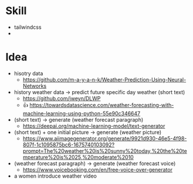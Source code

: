 # Skill

- tailwindcss
- 

# Idea

- hisotry data
    - https://github.com/m-a-y-a-n-k/Weather-Prediction-Using-Neural-Networks
- history weather data -> predict future specific day weather (short text)
    - https://github.com/jweyn/DLWP
    - 👍 https://towardsdatascience.com/weather-forecasting-with-machine-learning-using-python-55e90c346647
- (short text) -> generate (weather forecast paragraph)
    - https://deepai.org/machine-learning-model/text-generator
- (short text) + one initial picture -> generate (weather picture)
    - https://www.aiimagegenerator.org/generate/9921d930-46e5-4f98-807f-1c1095875bc6-1675740103092?prompt=The%20weather%20is%20sunny%20today,%20the%20temperature%20is%2025,%20moderate%2010
- (weather forecast paragraph) -> generate (weather forecast voice)
    - https://www.voicebooking.com/en/free-voice-over-generator
- a women introduce weather video